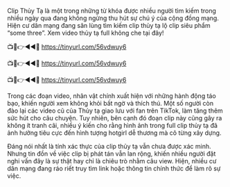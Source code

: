 Clip Thủy Tạ là một trong những từ khóa được nhiều người tìm kiếm trong nhiều ngày qua đang không ngừng thu hút sự chú ý của cộng đồng mạng. Hiện cư dân mạng đang săn lùng tìm kiếm clip thủy tạ lộ clip siêu phẩm “some three”. Xem video thủy tạ full không che tại đây!

📺📱👉◄◄🔴 https://tinyurl.com/56vdwuy6

📺📱👉◄◄🔴 https://tinyurl.com/56vdwuy6

📺📱👉◄◄🔴 https://tinyurl.com/56vdwuy6

Trong các đoạn video, nhân vật chính xuất hiện với những hành động táo bạo, khiến người xem không khỏi bất ngờ và thích thú. Một số người còn đào lại các video cũ của Thủy tạ giao lưu với fan trên TikTok, làm tăng thêm sức hút cho câu chuyện. Tuy nhiên, bên cạnh đó đoạn clip này cũng gây ra không ít tranh cãi, nhiều ý kiến cho rằng hình ảnh trong full clip thủy tạ đã ảnh hưởng tiêu cực đến hình tượng hotgirl dễ thương mà cô từng xây dựng.

Đáng nói nhất là tính xác thực của clip thủy tạ vẫn chưa được xác minh. Nhưng tin đồn về việc clip bị phát tán vẫn lan rộng, khiến nhiều người đặt nghi vấn đây là sự thật hay chỉ là chiêu trò nhằm câu view.  Hiện, nhiều cư dân mạng đang ráo riết truy tìm link hoặc thông tin chính thức để làm rõ sự việc.
